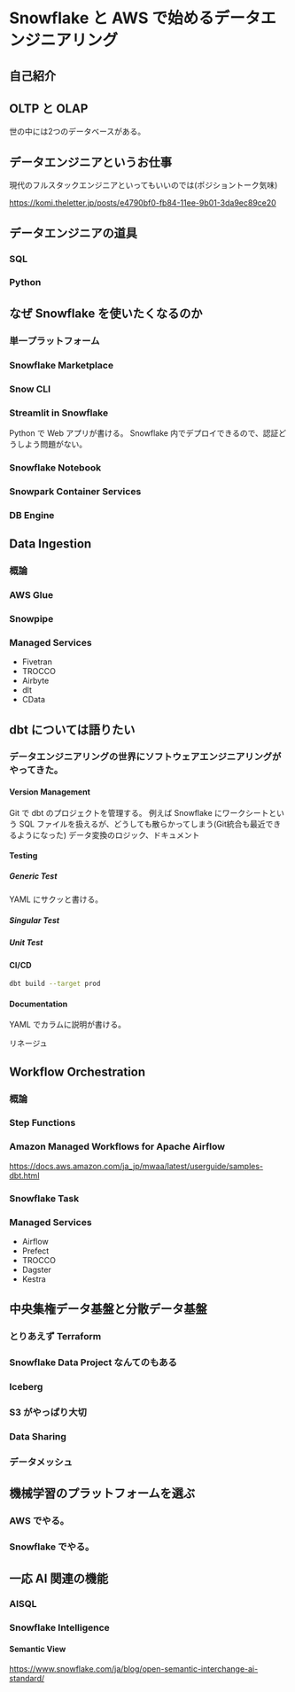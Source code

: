 # Snowflake と AWS で始めるデータエンジニアリング

## 自己紹介

## OLTP と OLAP

世の中には2つのデータベースがある。

## データエンジニアというお仕事

現代のフルスタックエンジニアといってもいいのでは(ポジショントーク気味)

https://komi.theletter.jp/posts/e4790bf0-fb84-11ee-9b01-3da9ec89ce20

## データエンジニアの道具

### SQL

### Python

## なぜ Snowflake を使いたくなるのか

### 単一プラットフォーム

### Snowflake Marketplace

### Snow CLI

### Streamlit in Snowflake

Python で Web アプリが書ける。
Snowflake 内でデプロイできるので、認証どうしよう問題がない。

### Snowflake Notebook

### Snowpark Container Services

### DB Engine

## Data Ingestion

### 概論

### AWS Glue

### Snowpipe

### Managed Services

- Fivetran
- TROCCO
- Airbyte
- dlt
- CData

## dbt については語りたい

### データエンジニアリングの世界にソフトウェアエンジニアリングがやってきた。

#### Version Management

Git で dbt のプロジェクトを管理する。
例えば Snowflake にワークシートという SQL ファイルを扱えるが、どうしても散らかってしまう(Git統合も最近できるようになった)
データ変換のロジック、ドキュメント

#### Testing

##### Generic Test

YAML にサクッと書ける。

##### Singular Test

##### Unit Test

#### CI/CD

```bash
dbt build --target prod
```

#### Documentation

YAML でカラムに説明が書ける。

リネージュ

## Workflow Orchestration

### 概論

### Step Functions

### Amazon Managed Workflows for Apache Airflow

https://docs.aws.amazon.com/ja_jp/mwaa/latest/userguide/samples-dbt.html

### Snowflake Task

### Managed Services

- Airflow
- Prefect
- TROCCO
- Dagster
- Kestra

## 中央集権データ基盤と分散データ基盤

### とりあえず Terraform

### Snowflake Data Project なんてのもある

### Iceberg

### S3 がやっぱり大切

### Data Sharing

### データメッシュ

## 機械学習のプラットフォームを選ぶ

### AWS でやる。

### Snowflake でやる。

## 一応 AI 関連の機能

### AISQL

### Snowflake Intelligence

#### Semantic View

https://www.snowflake.com/ja/blog/open-semantic-interchange-ai-standard/
